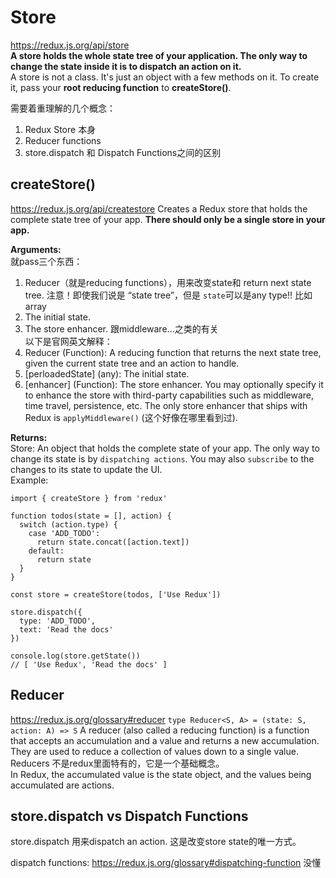 # Store
https://redux.js.org/api/store   
**A store holds the whole state tree of your application. The only way to change the state inside it is to dispatch an action on it.**   
A store is not a class. It's just an object with a few methods on it. To create it, pass your **root reducing function** to **createStore()**.    
   
需要着重理解的几个概念：   
1. Redux Store 本身
2. Reducer functions
3. store.dispatch 和 Dispatch Functions之间的区别

## createStore()
https://redux.js.org/api/createstore
Creates a Redux store that holds the complete state tree of your app. **There should only be a single store in your app.**    
   
**Arguments:**  
就pass三个东西：
1. Reducer（就是reducing functions），用来改变state和 return next state tree. 注意！即使我们说是 “state tree”，但是 `state`可以是any type!! 比如array   
2. The initial state.
3. The store enhancer. 跟middleware...之类的有关    
以下是官网英文解释：   
1. Reducer (Function): A reducing function that returns the next state tree, given the current state tree and an action to handle.   
2. [perloadedState] (any): The initial state. 
3. [enhancer] (Function): The store enhancer. You may optionally specify it to enhance the store with third-party capabilities such as middleware, time travel, persistence, etc. The only store enhancer that ships with Redux is `applyMiddleware()` (这个好像在哪里看到过).

**Returns:**  
Store: An object that holds the complete state of your app. The only way to change its state is by `dispatching actions`. You may also `subscribe` to the changes to its state to update the UI.     
Example:    
```
import { createStore } from 'redux'

function todos(state = [], action) {
  switch (action.type) {
    case 'ADD_TODO':
      return state.concat([action.text])
    default:
      return state
  }
}

const store = createStore(todos, ['Use Redux'])

store.dispatch({
  type: 'ADD_TODO',
  text: 'Read the docs'
})

console.log(store.getState())
// [ 'Use Redux', 'Read the docs' ]
```
## Reducer
https://redux.js.org/glossary#reducer
`type Reducer<S, A> = (state: S, action: A) => S`
A reducer (also called a reducing function) is a function that accepts an accumulation and a value and returns a new accumulation. They are used to reduce a collection of values down to a single value.    
Reducers 不是redux里面特有的，它是一个基础概念。    
In Redux, the accumulated value is the state object, and the values being accumulated are actions.

## store.dispatch vs Dispatch Functions
store.dispatch 用来dispatch an action. 这是改变store state的唯一方式。    

dispatch functions: https://redux.js.org/glossary#dispatching-function   没懂
